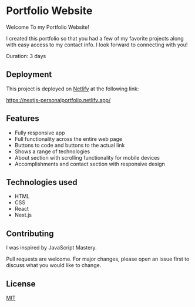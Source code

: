 # Portfolio Website

Welcome To my Portfolio Website!

I created this portfolio so that you had a few of my favorite projects along with easy access to my contact info. I look forward to connecting with you!

Duration: 3 days

## Deployment

This project is deployed on [Netlify](https://docs.netlify.com/) at the following link:

https://nextjs-personalportfolio.netlify.app/

## Features
- Fully responsive app
- Full functionality across the entire web page
- Buttons to code and buttons to the actual link
- Shows a range of technologies
- About section with scrolling functionality for mobile devices
- Accomplishments and contact section with responsive design

## Technologies used
- HTML
- CSS
- React
- Next.js

## Contributing

I was inspired by JavaScript Mastery.

Pull requests are welcome. For major changes, please open an issue first
to discuss what you would like to change.

## License

[MIT](https://choosealicense.com/licenses/mit/)
